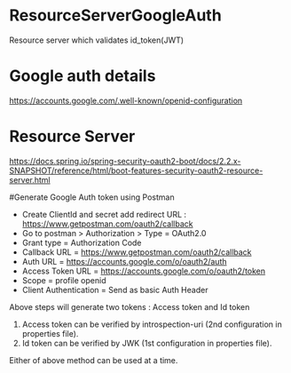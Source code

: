 # ResourceServerGoogleAuth
Resource server which validates id_token(JWT)

# Google auth details
https://accounts.google.com/.well-known/openid-configuration

# Resource Server
https://docs.spring.io/spring-security-oauth2-boot/docs/2.2.x-SNAPSHOT/reference/html/boot-features-security-oauth2-resource-server.html

#Generate Google Auth token using Postman
- Create ClientId and secret add redirect URL : https://www.getpostman.com/oauth2/callback
- Go to postman > Authorization > Type = OAuth2.0
- Grant type = Authorization Code
- Callback URL = https://www.getpostman.com/oauth2/callback
- Auth URL = https://accounts.google.com/o/oauth2/auth
- Access Token URL = https://accounts.google.com/o/oauth2/token
- Scope = profile openid
- Client Authentication = Send as basic Auth Header

Above steps will generate two tokens : Access token and Id token

1) Access token can be verified by introspection-uri (2nd configuration in properties file).
2) Id token can be verified by JWK (1st configuration in properties file).

Either of above method can be used at a time.
